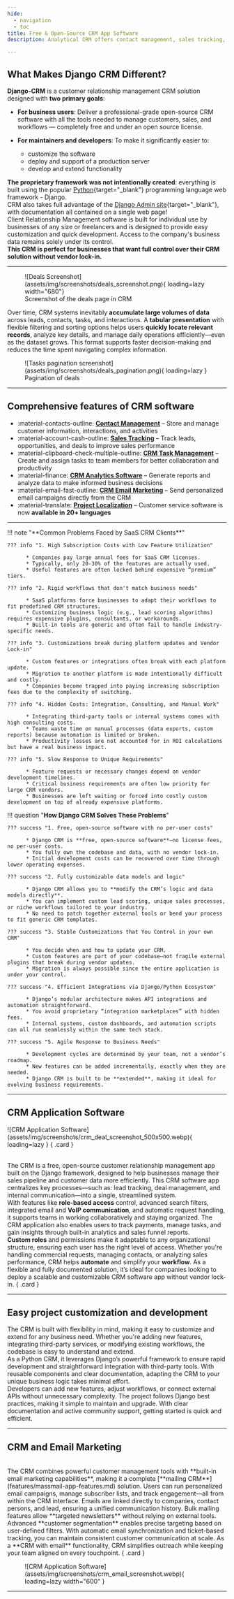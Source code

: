 ```yaml
---
hide:
  - navigation
  - toc
title: Free & Open-Source CRM App Software
description: Analytical CRM offers contact management, sales tracking, email marketing, and more. Customize your workflow and keep your data secure – no vendor lock-in!

---
```

## **What Makes Django CRM Different?**

**Django-CRM** is a customer relationship management CRM solution designed with **two primary goals**:

- **For business users**: Deliver a professional-grade open-source CRM software with all the tools needed to manage customers, sales, and workflows — completely free and under an open source license.  
- **For maintainers and developers**: To make it significantly easier to:

    - customize the software
    - deploy and support of a production server
    - develop and extend functionality

**The proprietary framework was not intentionally created**: everything is built using the popular [Python](https://www.python.org/){target="_blank"} programming language web framework - Django.  
CRM also takes full advantage of the [Django Admin site](https://docs.djangoproject.com/en/dev/ref/contrib/admin/){target="_blank"}, with documentation all contained on a single web page!  
Client Relationship Management software is built for individual use by businesses of any size or freelancers and is designed to provide easy customization and quick development. Access to the company's business data remains solely under its control.  
**This CRM is perfect for businesses that want full control over their CRM solution without vendor lock-in.**

---

<figure markdown="span">
  ![Deals Screenshot](assets/img/screenshots/deals_screenshot.png){ loading=lazy width="680"}
  <figcaption>Screenshot of the deals page in CRM</figcaption>
</figure>

Over time, CRM systems inevitably **accumulate large volumes of data** across leads, contacts, tasks, and interactions. A **tabular presentation** with flexible filtering and sorting options helps users **quickly locate relevant records**, analyze key details, and manage daily operations efficiently—even as the dataset grows. This format supports faster decision-making and reduces the time spent navigating complex information.

<figure markdown="span">
  ![Tasks pagination screenshot](assets/img/screenshots/deals_pagination.png){ loading=lazy }
  <figcaption>Pagination of deals</figcaption>
</figure>

---

## **Comprehensive features of CRM software**

<div class="grid cards" markdown>

- :material-contacts-outline: **[Contact Management]** – Store and manage customer information, interactions, and activities
- :material-account-cash-outline: **[Sales Tracking]** – Track leads, opportunities, and deals to improve sales performance
- :material-clipboard-check-multiple-outline: **[CRM Task Management]** – Create and assign tasks to team members for better collaboration and productivity
- :material-finance: **[CRM Analytics Software]** – Generate reports and analyze data to make informed business decisions
- :material-email-fast-outline: **[CRM Email Marketing]** – Send personalized email campaigns directly from the CRM
- :material-translate: **[Project Localization]** – Customer service software is now **available in 20+ languages**

</div>

  [Contact Management]: features/crm-app-features.md#company-contact-lead-management
  [Sales Tracking]: features/crm-app-features.md
  [CRM Task Management]: features/tasks-app-features.md
  [CRM Analytics Software]: features/analytics-app-features.md
  [CRM Email Marketing]: features/massmail-app-features.md
  [Project Localization]: index.md

---

<div class="grid" markdown>
!!! note "**Common Problems Faced by SaaS CRM Clients**"

    ??? info "1. High Subscription Costs with Low Feature Utilization"

          * Companies pay large annual fees for SaaS CRM licenses.
          * Typically, only 20-30% of the features are actually used.
          * Useful features are often locked behind expensive “premium” tiers.
    
    ??? info "2. Rigid workflows that don't match business needs"
    
          * SaaS platforms force businesses to adapt their workflows to fit predefined CRM structures.
          * Customizing business logic (e.g., lead scoring algorithms) requires expensive plugins, consultants, or workarounds.
          * Built-in tools are generic and often fail to handle industry-specific needs.
    
    ??? info "3. Customizations break during platform updates and Vendor Lock-in"
    
          * Custom features or integrations often break with each platform update.
          * Migration to another platform is made intentionally difficult and costly.
          * Companies become trapped into paying increasing subscription fees due to the complexity of switching.
    
    ??? info "4. Hidden Costs: Integration, Consulting, and Manual Work"
    
          * Integrating third-party tools or internal systems comes with high consulting costs.
          * Teams waste time on manual processes (data exports, custom reports) because automation is limited or broken.
          * Productivity losses are not accounted for in ROI calculations but have a real business impact.
    
    ??? info "5. Slow Response to Unique Requirements"
    
          * Feature requests or necessary changes depend on vendor development timelines.
          * Critical business requirements are often low priority for large CRM vendors.
          * Businesses are left waiting or forced into costly custom development on top of already expensive platforms.

!!! question "**How Django CRM Solves These Problems**"

    ??? success "1. Free, open-source software with no per-user costs"

          * Django CRM is **free, open-source software**—no license fees, no per-user costs.
          * You fully own the codebase and data, with no vendor lock-in.
          * Initial development costs can be recovered over time through lower operating expenses.

    ??? success "2. Fully customizable data models and logic"

          * Django CRM allows you to **modify the CRM’s logic and data models directly**.
          * You can implement custom lead scoring, unique sales processes, or niche workflows tailored to your industry.
          * No need to patch together external tools or bend your process to fit generic CRM templates.

    ??? success "3. Stable Customizations that You Control in your own CRM"

          * You decide when and how to update your CRM.
          * Custom features are part of your codebase—not fragile external plugins that break during vendor updates.
          * Migration is always possible since the entire application is under your control.

    ??? success "4. Efficient Integrations via Django/Python Ecosystem"

          * Django’s modular architecture makes API integrations and automation straightforward.
          * You avoid proprietary “integration marketplaces” with hidden fees.
          * Internal systems, custom dashboards, and automation scripts can all run seamlessly within the same tech stack.

    ??? success "5. Agile Response to Business Needs"

          * Development cycles are determined by your team, not a vendor’s roadmap.
          * New features can be added incrementally, exactly when they are needed.
          * Django CRM is built to be **extended**, making it ideal for evolving business requirements.
</div>

---

## **CRM Application Software**

<div class="grid" markdown>
![CRM Application Software](assets/img/screenshots/crm_deal_screenshot_500x500.webp){ loading=lazy }
{ .card }

<br>The CRM is a free, open-source customer relationship management app built on the Django framework, designed to help businesses manage their sales pipeline and customer data more efficiently. This CRM software app centralizes key processes—such as: lead tracking, deal management, and internal communication—into a single, streamlined system.  
With features like **role-based access** control, advanced search filters, integrated email and **VoIP communication**, and automatic request handling, it supports teams in working collaboratively and staying organized. The CRM application also enables users to track payments, manage tasks, and gain insights through built-in analytics and sales funnel reports.  
**Custom roles** and permissions make it adaptable to any organizational structure, ensuring each user has the right level of access. Whether you're handling commercial requests, managing contacts, or analyzing sales performance, CRM helps **automate** and simplify your **workflow**. As a flexible and fully documented solution, it’s ideal for companies looking to deploy a scalable and customizable CRM software app without vendor lock-in.
{ .card }
</div>

---

## **Easy project customization and development**

The CRM is built with flexibility in mind, making it easy to customize and extend for any business need. Whether you're adding new features, integrating third-party services, or modifying existing workflows, the codebase is easy to understand and extend.  
As a Python CRM, it leverages Django’s powerful framework to ensure rapid development and straightforward integration with third-party tools. With reusable components and clear documentation, adapting the CRM to your unique business logic takes minimal effort.  
Developers can add new features, adjust workflows, or connect external APIs without unnecessary complexity. The project follows Django best practices, making it simple to maintain and upgrade. With clear documentation and active community support, getting started is quick and efficient.

---

## **CRM and Email Marketing**

<div class="grid" markdown>
<br>The CRM combines powerful customer management tools with **built-in email marketing capabilities**, making it a complete [**mailing CRM**](features/massmail-app-features.md) solution. Users can run personalized email campaigns, manage subscriber lists, and track engagement—all from within the CRM interface. Emails are linked directly to companies, contact persons, and lead, ensuring a unified communication history. Bulk mailing features allow **targeted newsletters** without relying on external tools.  
Advanced **customer segmentation** enables precise targeting based on user-defined filters. With automatic email synchronization and ticket-based tracking, you can maintain consistent customer communication at scale. As a **CRM with email** functionality, CRM simplifies outreach while keeping your team aligned on every touchpoint.
{ .card }

<figure markdown="span">
![CRM Application Software](assets/img/screenshots/crm_email_screenshot.webp){ loading=lazy width="600" }
</figure>
</div>

---
